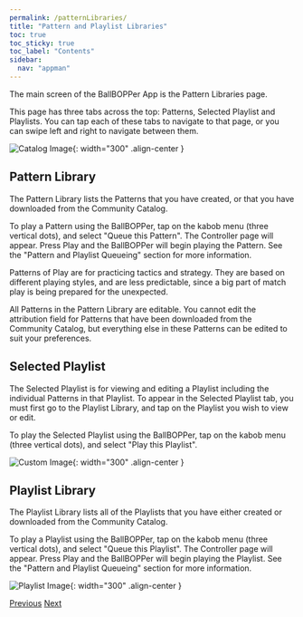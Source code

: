 ```yaml
---
permalink: /patternLibraries/
title: "Pattern and Playlist Libraries"
toc: true
toc_sticky: true
toc_label: "Contents"
sidebar:
  nav: "appman"
---
```

The main screen of the BallBOPPer App is the Pattern Libraries page.

This page has three tabs across the top: Patterns, Selected Playlist and Playlists. You can tap each of these tabs to navigate to that page, or you can swipe left and right to navigate between them.

![Catalog Image](../assets/images/Libraries500.jpg){: width="300" .align-center } 

## Pattern Library
The Pattern Library lists the Patterns that you have created, or that you have downloaded from the Community Catalog. 

To play a Pattern using the BallBOPPer, tap on the kabob menu (three vertical dots), and select "Queue this Pattern". The Controller page will appear. Press Play and the BallBOPPer will begin playing the Pattern. See the "Pattern and Playlist Queueing" section for more information. 

Patterns of Play are for practicing tactics and strategy. They are based on different playing styles, and are less predictable, since a big part of match play is being prepared for the unexpected.

All Patterns in the Pattern Library are editable. You cannot edit the attribution field for Patterns that have been downloaded from the Community Catalog, but everything else in these Patterns can be edited to suit your preferences.

## Selected Playlist
The Selected Playlist is for viewing and editing a Playlist including the individual Patterns in that Playlist. To appear in the Selected Playlist tab, you must first go to the Playlist Library, and tap on the Playlist you wish to view or edit.

To play the Selected Playlist using the BallBOPPer, tap on the kabob menu (three vertical dots), and select "Play this Playlist".

![Custom Image](../assets/images/SelectedPlaylist500.jpg){: width="300" .align-center } 

## Playlist Library
The Playlist Library lists all of the Playlists that you have either created or downloaded from the Community Catalog.

To play a Playlist using the BallBOPPer, tap on the kabob menu (three vertical dots), and select "Queue this Playlist". The Controller page will appear. Press Play and the BallBOPPer will begin playing the Playlist. See the "Pattern and Playlist Queueing" section for more information. 

![Playlist Image](../assets/images/Playlists500.jpg){: width="300" .align-center } 

  <nav class="pagination">
      <a href="/BallBOPPer/appmanconnect/" class="pagination--pager" title="Login">Previous</a>
      <a href="/BallBOPPer/patternDesigner/" class="pagination--pager" title="Pattern Designer">Next</a> 
  </nav>
